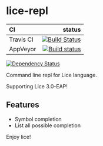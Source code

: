 # lice-repl

CI|status
:---|---:
Travis CI|[![Build Status](https://travis-ci.org/lice-lang/lice-repl.svg?branch=master)](https://travis-ci.org/lice-lang/lice-repl)
AppVeyor|[![Build status](https://ci.appveyor.com/api/projects/status/2u8x5i2ctnvl0bhl?svg=true)](https://ci.appveyor.com/project/ice1000/lice-repl)

[![Dependency Status](https://www.versioneye.com/user/projects/58df675124ef3e003fcb0b0a/badge.svg?style=square)](https://www.versioneye.com/user/projects/58df675124ef3e003fcb0b0a)

Command line repl for Lice language.

Supporting Lice 3.0-EAP!

## Features

+ Symbol completion
+ List all possible completion


Enjoy lice!
